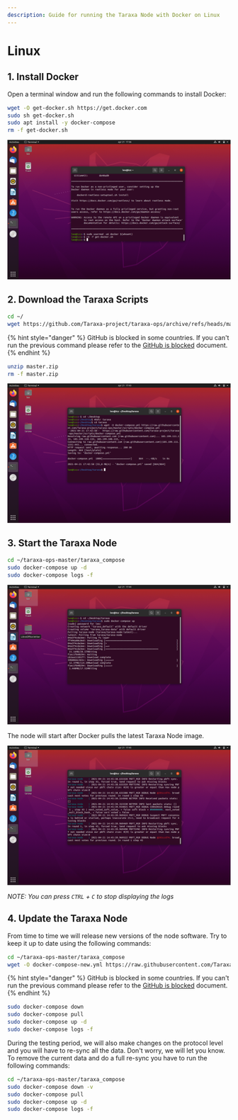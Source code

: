 ```yaml
---
description: Guide for running the Taraxa Node with Docker on Linux
---
```


# Linux

## 1. Install Docker

Open a terminal window and run the following commands to install Docker:

```bash
wget -O get-docker.sh https://get.docker.com 
sudo sh get-docker.sh
sudo apt install -y docker-compose
rm -f get-docker.sh
```

![Install Docker](../../.gitbook/assets/1-install.png)

## 2. Download the Taraxa Scripts 

```bash
cd ~/
wget https://github.com/Taraxa-project/taraxa-ops/archive/refs/heads/master.zip
```

{% hint style="danger" %}
GitHub is blocked in some countries. If you can't run the previous command please refer to the [GitHub is blocked](../github_blocked.md) document.
{% endhint %}

```bash
unzip master.zip
rm -f master.zip
```

![Download Scripts](../../.gitbook/assets/2-scripts.png)

## 3. Start the Taraxa Node

```bash
cd ~/taraxa-ops-master/taraxa_compose
sudo docker-compose up -d
sudo docker-compose logs -f
```

![Start Node](../../.gitbook/assets/3-docker-start.png)

The node will start after Docker pulls the latest Taraxa Node image.

![Node Running](../../.gitbook/assets/4-taraxa.png)


_NOTE: You can press `CTRL` + `C` to stop displaying the logs_

## 4. Update the Taraxa Node

From time to time we will release new versions of the node software. Try to keep it up to date using the following commands:

```bash
cd ~/taraxa-ops-master/taraxa_compose
wget -O docker-compose-new.yml https://raw.githubusercontent.com/Taraxa-project/taraxa-ops/master/taraxa_compose/docker-compose.yml && mv docker-compose-new.yml docker-compose.yml
```

{% hint style="danger" %}
GitHub is blocked in some countries. If you can't run the previous command please refer to the [GitHub is blocked](../github_blocked.md) document.
{% endhint %}

```bash
sudo docker-compose down
sudo docker-compose pull
sudo docker-compose up -d
sudo docker-compose logs -f
```

During the testing period, we will also make changes on the protocol level and you will have to re-sync all the data. Don't worry, we will let you know. To remove the current data and do a full re-sync you have to run the following commands:

```bash
cd ~/taraxa-ops-master/taraxa_compose
sudo docker-compose down -v
sudo docker-compose pull
sudo docker-compose up -d
sudo docker-compose logs -f
```